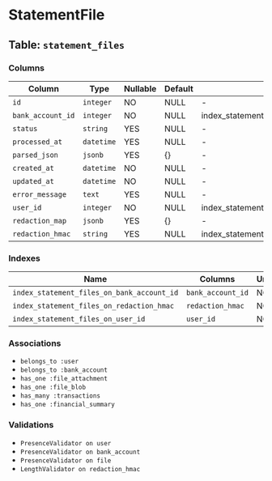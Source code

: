 # StatementFile

## Table: `statement_files`

### Columns

| Column | Type | Nullable | Default | Index |
|--------|------|----------|---------|-------|
| `id` | `integer` | NO | NULL | - |
| `bank_account_id` | `integer` | NO | NULL | index_statement_files_on_bank_account_id |
| `status` | `string` | YES | NULL | - |
| `processed_at` | `datetime` | YES | NULL | - |
| `parsed_json` | `jsonb` | YES | {} | - |
| `created_at` | `datetime` | NO | NULL | - |
| `updated_at` | `datetime` | NO | NULL | - |
| `error_message` | `text` | YES | NULL | - |
| `user_id` | `integer` | NO | NULL | index_statement_files_on_user_id |
| `redaction_map` | `jsonb` | YES | {} | - |
| `redaction_hmac` | `string` | YES | NULL | index_statement_files_on_redaction_hmac |

### Indexes

| Name | Columns | Unique |
|------|---------|--------|
| `index_statement_files_on_bank_account_id` | `bank_account_id` | NO |
| `index_statement_files_on_redaction_hmac` | `redaction_hmac` | NO |
| `index_statement_files_on_user_id` | `user_id` | NO |

### Associations

- `belongs_to :user`
- `belongs_to :bank_account`
- `has_one :file_attachment`
- `has_one :file_blob`
- `has_many :transactions`
- `has_one :financial_summary`

### Validations

- `PresenceValidator on user`
- `PresenceValidator on bank_account`
- `PresenceValidator on file`
- `LengthValidator on redaction_hmac`